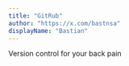 ```yaml
---
title: "GitRub"
author: "https://x.com/bastnsa"
displayName: "Bastian"
---
```


Version control for your back pain
